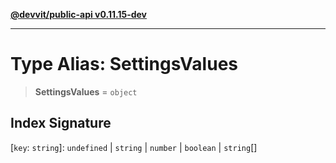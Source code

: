 [**@devvit/public-api v0.11.15-dev**](../README.md)

---

# Type Alias: SettingsValues

> **SettingsValues** = `object`

## Index Signature

\[`key`: `string`\]: `undefined` \| `string` \| `number` \| `boolean` \| `string`[]
